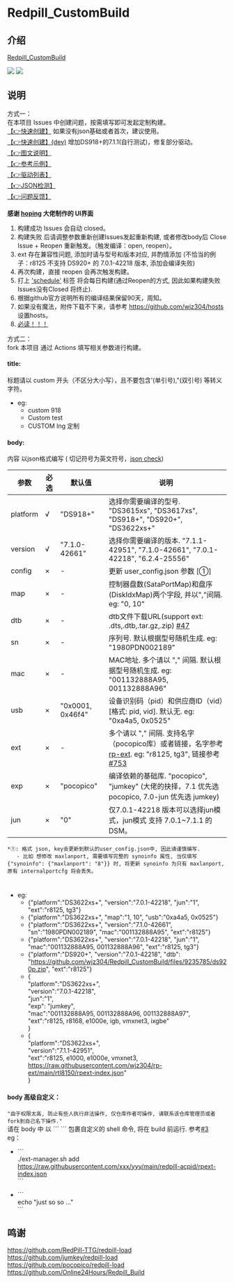 # Redpill_CustomBuild

## 介绍  
[Redpill_CustomBuild](https://github.com/wjz304/Redpill_CustomBuild)

[![](https://img.shields.io/github/issues-search?label=%E5%AE%9A%E5%88%B6%E6%AC%A1%E6%95%B0&query=repo%3Awjz304%2FRedpill_CustomBuild%20label%3Acustom)](https://github.com/wjz304/Redpill_CustomBuild/issues?q=label%3Acustom)
[![](https://img.shields.io/github/issues-search?label=%E6%AF%8F%E6%97%A5%E6%9E%84%E5%BB%BA&query=repo%3Awjz304%2FRedpill_CustomBuild%20label%3Aschedule)](https://github.com/wjz304/Redpill_CustomBuild/issues?q=label%3Aschedule)

## 说明  
方式一：  
在本项目 Issues 中创建问题，按需填写即可发起定制构建。  
[【👉快速创建】](https://wjz304.github.io/Redpill_CustomBuild/Issues.html)  如果没有json基础或者首次，建议使用。  
[【👉快速创建】(dev)](https://wjz304.github.io/Redpill_CustomBuild/Issues.html?dev=1)  增加DS918+的7.1.1(自行测试)，修复部分驱动。  
[【👉图文说明】](https://github.com/wjz304/Redpill_CustomBuild/blob/main/guide/Issues.md)  
[【👉参考示例】](https://github.com/wjz304/Redpill_CustomBuild/issues/1)   
[【👉驱动列表】](https://xpenology.com/forum/topic/4980-gt-hardware-supported-list-for-dsm-52-lt/)  
[【👉JSON检测】](https://json-online.com/check/)  
[【👉问题反馈】](https://github.com/wjz304/Redpill_CustomBuild/issues/807)  

__感谢 [hoping](https://github.com/htmambo) 大佬制作的 UI界面__  

1. 构建成功 Issues 会自动 closed。  
2. 构建失败 后请调整参数重新创建Issues发起重新构建, 或者修改body后 Close Issue + Reopen 重新触发。（触发编译：open, reopen）。  
3. ext 存在兼容性问题, 添加时请与型号和版本对应, 并酌情添加 (不恰当的例子：r8125 不支持 DS920+ 的 7.0.1-42218 版本, 添加会编译失败)  
4. 再次构建，直接 reopen 会再次触发构建。
5. 打上 ['schedule'](https://github.com/wjz304/Redpill_CustomBuild/blob/main/guide/Issues.md#issues-%E6%AF%8F%E6%97%A5%E5%BE%AA%E7%8E%AF%E6%9E%84%E5%BB%BA%E6%95%99%E7%A8%8B)   标签 将会每日构建(通过Reopen的方式, 因此如果构建失败Issues没有Closed 将终止).  
6. 根据github官方说明所有的编译结果保留90天，周知。
7. 如果没有魔法，附件下载不下来，请参考 https://github.com/wjz304/hosts 设置hosts。
8. [必读！！！](./tips.md)

方式二：   
fork 本项目 通过 Actions 填写相关参数进行构建。



#### title:
标题请以 custom 开头（不区分大小写），且不要包含'(单引号),"(双引号) 等转义字符。
- eg:
  - custom 918
  - Custom test
  - CUSTOM Ing 定制
  
#### body:
内容 以json格式编写 ( 切记符号为英文符号，[json check](https://json-online.com/check/))

参数      | 必选  |     默认值     | 说明  
----------|------|----------------|---------
platform  | √    |"DS918+"        | 选择你需要编译的型号. "DS3615xs", "DS3617xs", "DS918+", "DS920+", "DS3622xs+"  
version   | √    |"7.1.0-42661"   | 选择你需要编译的版本. "7.1.1-42951", "7.1.0-42661", "7.0.1-42218", "6.2.4-25556"  
config    | ×    |-               | 更新 user_config.json 参数 [①]  
map       | ×    |-               | 控制器盘数(SataPortMap)和盘序(DiskIdxMap)两个字段, 并以","间隔. eg: "0, 10"  
dtb       | ×    |-               | dtb文件下载URL(support ext: .dts,.dtb,.tar.gz,.zip) [#47](https://github.com/wjz304/Redpill_CustomBuild/issues/47)
sn        | ×    |-               | 序列号. 默认根据型号随机生成. eg: "1980PDN002189" 
mac       | ×    |-               | MAC地址. 多个请以 "," 间隔. 默认根据型号随机生成. eg: "001132888A95, 001132888A96"  
usb       | ×    |"0x0001, 0x46f4"| 设备识别码（pid）和供应商ID（vid）[格式: pid, vid]. 默认无.  eg: "0xa4a5, 0x0525"  
ext       | ×    |-               | 多个请以 "," 间隔. 支持名字（pocopico库）或者链接，名字参考[rp-ext](./exts.json). eg: "r8125, tg3", 链接参考[#753](https://github.com/wjz304/Redpill_CustomBuild/issues/753)  
exp       | ×    |"pocopico"      | 编译依赖的基础库. "pocopico", "jumkey" (大佬的抉择，7.1 优先选 pocopico, 7.0-jun 优先选 jumkey)
jun       | ×    |"0"             | 仅7.0.1-42218 版本可以选择jun模式，jun模式 支持 7.0.1~7.1.1 的 DSM。
 ```
 *①: 格式 json, key会更新到默认的user_config.json中, 因此请谨慎编写.
    - 比如 想修改 maxlanport, 需要填写完整的 synoinfo 属性, 当仅填写 {"synoinfo": {"maxlanport": "8"}} 时, 将更新 synoinfo 为只有 maxlanport, 原有 internalportcfg 将会丢失。
 ```
#
- eg:
  - {"platform":"DS3622xs+", "version":"7.0.1-42218", "jun":"1", "ext":"r8125, tg3"}  
  - {"platform":"DS3622xs+", "map":"1, 10", "usb":"0xa4a5, 0x0525"}  
  - {"platform":"DS3622xs+", "version":"7.1.0-42661", "sn":"1980PDN002189", "mac":"001132888A95", "ext":"r8125"}  
  - {"platform":"DS3622xs+", "version":"7.0.1-42218", "jun":"1", "mac":"001132888A95, 001132888A96", "ext":"r8125, tg3"}  
  - {"platform":"DS920+", "version":"7.0.1-42218", "dtb": "https://github.com/wjz304/Redpill_CustomBuild/files/9235785/ds920p.zip", "ext":"r8125"}  
  - {  
      "platform":"DS3622xs+",  
      "version":"7.0.1-42218",  
      "jun":"1",  
      "exp": "jumkey",  
      "mac":"001132888A95, 001132888A96, 001132888A97",  
      "ext":"r8125, r8168, e1000e, igb, vmxnet3, ixgbe"  
    }  
  - {  
      "platform":"DS3622xs+",  
      "version":"7.1.1-42951",  
      "ext":"r8125, e1000, e1000e, vmxnet3, https://raw.githubusercontent.com/wjz304/rp-ext/main/rtl8150/rpext-index.json"  
    }


####  body 高级自定义：
`"由于权限太高, 防止有些人执行非法操作, 仅仓库作者可操作, 请联系该仓库管理员或者fork到自己名下操作."`  
请在 body 中 以 \`\`\`  \`\`\` 包裹自定义的 shell 命令, 将在 build 前运行. 参考[#3](https://github.com/wjz304/Redpill_CustomBuild/issues/3)  
eg：  
- \`\`\`  
./ext-manager.sh add https://raw.githubusercontent.com/xxx/yyy/main/redpill-acpid/rpext-index.json  
\`\`\`  

- \`\`\`  
echo "just so so ..."  
\`\`\`  


## 鸣谢
https://github.com/RedPill-TTG/redpill-load  
https://github.com/jumkey/redpill-load  
https://github.com/pocopico/redpill-load  
https://github.com/Online24Hours/Redpill_Build  

